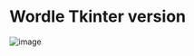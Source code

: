 # Wordle Tkinter version
![image](https://user-images.githubusercontent.com/6085004/152101975-4c642da9-c972-417c-8b9c-45176a30d952.png)
